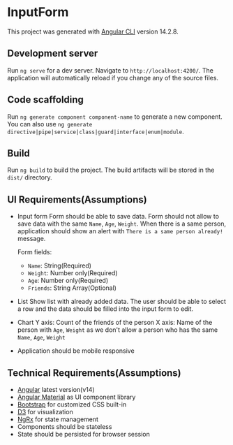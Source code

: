 

# InputForm

This project was generated with [Angular CLI](https://github.com/angular/angular-cli) version 14.2.8.

## Development server

Run `ng serve` for a dev server. Navigate to `http://localhost:4200/`. The application will automatically reload if you change any of the source files.

## Code scaffolding

Run `ng generate component component-name` to generate a new component. You can also use `ng generate directive|pipe|service|class|guard|interface|enum|module`.

## Build

Run `ng build` to build the project. The build artifacts will be stored in the `dist/` directory.

## UI Requirements(Assumptions)

- Input form
    Form should be able to save data.
	Form should not allow to save data with the same `Name`, `Age`, `Weight`. When there is a same person, application should show an alert with `There is a same person already!` message.
	
  Form fields:
	- `Name`: String(Required)
	- `Weight`: Number only(Required)
	- `Age`: Number only(Required)
	- `Friends`: String Array(Optional)
- List
	Show list with already added data.
	The user should be able to select a row and the data should be filled into the input form to edit.
- Chart
Y axis: Count of the friends of the person
X axis: Name of the person with `Age`, `Weight` as we don't allow a person who has the same `Name`, `Age`, `Weight`
- Application should be mobile responsive

## Technical Requirements(Assumptions)

- [Angular](https://angular.io/) latest version(v14)
- [Angular Material](https://material.angular.io/) as UI component library
- [Bootstrap](https://getbootstrap.com/) for customized CSS built-in
- [D3](https://d3js.org/) for visualization
- [NgRx](https://ngrx.io/) for state management
- Components should be stateless
- State should be persisted for browser session
